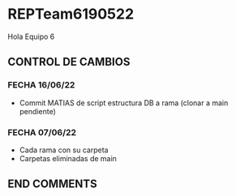# REPTeam6190522
Hola Equipo 6
## CONTROL DE CAMBIOS
### FECHA 16/06/22
- Commit MATIAS de script estructura DB a rama (clonar a main pendiente)
### FECHA 07/06/22
- Cada rama con su carpeta
- Carpetas eliminadas de main

## END COMMENTS
